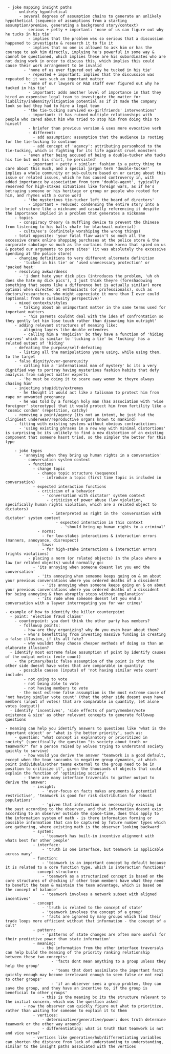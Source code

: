      - joke mapping insight paths
        - unlikely hypothetical
          - several degrees of assumption chains to generate an unlikely hypothetical (sequence of assumptions from a starting assumption/premise, generating a background story/context)
            - serious + petty + important: 'none of us can figure out why he tucks in his tie'
              - implies that the problem was so serious that a discussion happened to investigate & research it to fix it
              - implies that no one is allowed to ask him or has the courage to ask him directly, implying he's powerful in some way & cannot be questioned, which implies these are his subordinates who are not doing work in order to discuss this, which implies this could cause their work arrangement to be invalid 
            - 'none of us ever figured out why he tucked in his tie'
              - repeated + important: implies that the discussion was repeated bc it was such an important matter
            - 'none of our lawyers or R&D staff ever figured out why he tucked in his tie'
              - important: adds another level of importance in that they hired an expensive legal team to investigate the matter for liability/indemnity/litigation potential as if it made the company look so bad they had to hire a legal team
            - "the tie-tucking survived ex-girlfriends' interventions"
              - important: it has ruined multiple relationships with people who cared about him who tried to stop him from doing this to himself
              - briefer than previous version & uses more evocative verb
              - different: 
                - add assumption: assumption that the audience is rooting for the tie-tucking to continue
                - add concept of 'agency': attributing personhood to the tie-tucking, which is fighting for its life against cruel monsters
            - 'even after being accused of being a double-tucker who tucks his tie but not his shirt, he persisted'
              - important + petty + similar: fashion is a petty thing to care about this much, and a special jargon term 'double-tucker' implies a whole community or sub-culture based on or caring about this issue or related issues, which he has caused controversy in, with added importance by association from term 'double-agent', typically reserved for high-stakes situations like foreign wars, as if he's betraying someone or his heritage or group or people who rooted for him, and rhymes with a curse word
            - 'the mysterious tie-tucker left the board of directors' 
              - important + reduced: condensing the entire story into a brief structure like a nickname and casually referencing it despite the importance implied in a problem that generates a nickname
        - topics
          - conspiracy theory (a muffling device to prevent the Chinese from listening to his balls chafe for blackmail material)
          - cults/ex's (definitely worshiping the wrong things)
        - total opposite: 'your fatal flaw wasn't so much all the excessive drunk online shopping purchases at the police store & the corporate sabotage so much as the curtains from korea that spied on us & posted our arguments to porn sites' (it was absolutely the excessive spending at the police store)
        - changing definitions to very different alternate definition
          - 'tucked in his tie' or 'used unnecessary protection' or 'packed heat'
        - resolving awkwardness
          - 'i dont hate your dick pics (introduces the problem, 'uh oh does she hate my dick pics'), I just think theyre (foreshadowing something that seems like a difference but is actually similar) more optimal when directed at enthusiasts (or professionals), such as doctors/researchers, who might appreciate it more than I ever could (optional: from a curiousity perspective)'
        - mixed contexts/styles
          - talking about an unimportant matter in the same terms used for important matters
            - 'his parents couldnt deal with the idea of confrontation so they gently let him lose touch rather than disowning him outright' 
        - adding relevant structures of meaning like:
          - aligning layers like double entendres
            - calling him a 'magician' bc they have a function of 'hiding scarves' which is similar to 'tucking a tie' bc 'tucking' has a related output of 'hiding'
        - defeating the purpose/self-defeating
          - listing all the manipulations youre using, while using them, to the target 
        - false dignity/over-generousity
          - calling him a 'international man of mystery' bc its a very dignified way to portray having mysterious fashion habits that defy analysis from subject matter experts
          - 'he must be doing it to scare away women bc theyre always chasing him'
        - injecting stupidity/extremes
          - he thought it would act like a talisman to protect him from rape or unwanted pregnancy
          - he was told by a foreign holy man (has association with 'wise foreigner' stereotype) that it would protect him from fertility like a 'cosmic condom' (repetition, catchy) 
        - removing a point/agency (its not an intent, he just had the clingiest underwear/reproductive organs known to mankind)
        - fitting with existing systems without obvious contradictions
          - 'using existing phrases in a new way with minimal distortions' is surprising bc its unlikely to find a new distortion of an existing component that someone hasnt tried, so the simpler the better for this type
	    
	    - joke types
	      - 'annoying when they bring up human rights in a conversation'
	        - conversation system context
	          - functions
	            - change topic 
	              - change topic structure (sequence)
	                - introduce a topic (first time topic is included in conversation)
	            - expected interaction functions
	              - criticism of a behavior
	                - 'conversation with dictator' system context
	                  - criticism of power abuse (law violation, specifically human rights violation, which are a related object to dictators)
	                    - interpreted as right in the 'conversation with dictator' system context
	                      - expected interaction in this context
	                        - 'should bring up human rights to a criminal'
	              - norms:
	                - for low-stakes interactions & interaction errors (manners, annoyance, disrespect)
	              - laws: 
	                - for high-stake interactions & interaction errors (rights violations)
	          - placing a norm (or related objects) in the place where a law (or related objects) would normally go:
	            - 'its annoying when someone doesnt let you end the conversation'
	              - 'its annoying when someone keeps going on & on about your previous conversations where you ordered deaths of a dissident'
	                - 'its annoying when someone keeps going on & on about your previous conversations where you ordered deaths of a dissident for being annoying & then abruptly stops without explanation'
	              - 'its rude when someone doesnt let you end a conversation with a laywer interrogating you for war crimes' 

	- example of how to identify the killer counterpoint
      - point: 'election fraud claims'
        - counterpoint: you dont think the other party has members?
          - followup points:
            - how are they organizing? why do you even hear about them?
            - who's benefitting from investing massive funding in creating a false illusion, if its all fake?
            - why wouldnt they choose cheaper methods of doing so than an elaborate illusion?
      - identify most extreme false assumption of point by identify causes of the output metric (vote count)
        - the primary/basic false assumption of the point is that the other side doesnt have votes that are comparable in quantity
          - possible causes (inputs) of 'not having similar vote count' include:
            - not going to vote
            - not being able to vote
            - not having members to vote
          - the most extreme false assumption is the most extreme cause of 'not having similar vote count' (that the other side doesnt even have members (input of votes) that are comparable in quantity, let alone votes (output))
      - identify 'incentives', 'side effects of party/member/vote existence & size' as other relevant concepts to generate followup questions

	- meaning can help you identify answers to questions like 'what is the important object' or 'what is the better priority', such as:
		- question: "what concept is explanatory or prioritized in society" (specifically the question "is society about truth or teamwork?" for a person raised by wolves trying to understand society quickly to survive)
			- how would you derive the answer "teamwork is a good default, except when the team succumbs to negative group dynamics, at which point individuals/other teams external to the group need to be in position to criticize it", given the thousands of objects that could explain the function of 'optimizing society'
			- there are many interface traversals to gather output to derive the answer:
				- insight: 
					- 'over-focus on facts makes arguments & potential restrictive', 'teamwork is good for risk distribution for robust populations'
					- 'given that information is necessarily existing in the past according to the observer, and that information doesnt exist according to an observer outside the space-time, does this apply to the information system of math - is there information forming or possible information that can be captured by future number types which are gathering, where existing math is the observer looking backward'
				- system: 
					- 'teamwork has built-in incentive alignment with whats best for other people'
				- interface: 
					- 'truth is one interface, but teamwork is applicable across many'
				- function: 
					- 'teamwork is an important concept by default because it is related to a core function type, which is interaction functions'
				- concept-structure: 
					- 'teamwork as a structurized concept is based on the core structures of checking if other team members have what they need to benefit the team & maintain the team advantage, which is based on the concept of balance'
					- 'teamwork involves a network subset with aligned incentives'
				- concept
					- 'truth is related to the concept of state'
					- 'teamwork involves the concept of a group'
					- 'facts are ignored by many groups which find their trade loops more efficient without that information - the concept of a cult'
				- pattern: 
					- 'patterns of state changes are often more useful for their predictive power than state information'
				- meaning:
					- the information from the other interface traversals can help build the meaning of the priority ranking relationship between these two concepts:
						- 'facts dont mean anything to a group unless they help the group'
						- 'teams that dont assimilate the important facts quickly enough may become irrelevant enough to seem false or not real to other groups'
						- 'if an observer sees a group problem, they can save the group, and they have an incentive to, if the group is beneficial to other groups'
					- this is the meaning bc its the structure relevant to the initial concern, which was the question asked
			- now the observer can quickly figure out what to prioritize, rather than waiting for someone to explain it to them
				- vertices:
					- determinative/generative/power: does truth determine teamwork or the other way around?
					- differentiating: what is truth that teamwork is not and vice versa?
				- vertices like generative/hub/differentiating variables can shorten the distance from lack of understanding to understanding, similar to the insight paths associated with the vertices
